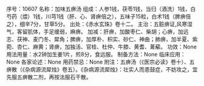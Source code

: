 序号：10607
名称：加味五痹汤
组成：人参1钱，茯苓1钱，当归（酒洗）1钱，白芍药（煨）1钱，川芎1钱（肝、心、肾痹倍之），五味子15粒，白术1钱（脾痹倍之），细辛7分，甘草5分。
出处：《赤水玄珠》卷十二。
主治：五脏痹证,风寒湿气，客留肌体，手足缓弱，麻痹。
加减：肝痹，加酸枣仁、柴胡；心痹，加远志、茯神、麦门冬、犀角；脾痹，加厚朴、枳实、砂仁、神曲；肺痹，加半夏、紫菀、杏仁、麻黄；肾痹，加独活、官桂、杜仲、牛膝、黄耆、萆薢。
功效：None
用法用量：水2钟加生姜1片，煎8分，食远服。
制备方法：None
临床应用：None
各家论述：None
用药禁忌：None
附注：五痹汤（《医宗必读》卷十）、五痹散（《杂病源流犀烛》卷五）。《杂病源流犀烛》：壮实人而患鼓症，不妨攻之，宜先服五痹散二剂，再按法服石干散。
